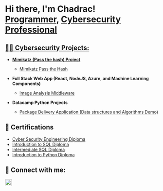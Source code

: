 ### <h1>Hi there, I'm Chadrac!  <br/><a href="https://github.com/bumbibjornen">Programmer</a>, <a href="https://www.linkedin.com/in/chadrac-bamba-98773293/">Cybersecurity Professional</h1>

<h2>👨‍💻 Cybersecurity Projects:</h2>

- <b>Mimikatz (Pass the hash) Project</b>
  - [Mimikatz Pass the Hash](https://github.com/bumbibjornen/Mimikatz-Pass-the-Hash-Project)
- <b>Full Stack Web App (React, NodeJS, Azure, and Machine Learning Components)</b>
  - [Image Analysis Middleware](https://github.com/bumbijornen/LABURL) 

- <b>Datacamp Python Projects</b>
  - [Package Delivery Application (Data structures and Algorithms Demo)](https://github.com/joshmadakor1/Package-Delivery-Pathfinding-Algorithm)

<h2>📃 Certifications </h2>

- [Cyber Security Engineering Diploma](https://drive.google.com/file/d/1gx9ZEy7eLiuJizi9CLBv2WgQ2AMuA54z/view?usp=drive_link)
- [Introduction to SQL Diploma](https://drive.google.com/file/d/1RGlKDhI4pFmwbaD7cuZjRZFGeZmoV6ls/view?usp=drive_link)
- [Intermediate SQL Diploma](https://drive.google.com/file/d/1u8souEe9TcuQjYqD6Mt6ML_OKgqHeTL5/view?usp=drive_link)
- [Introduction to Python Diploma](https://drive.google.com/file/d/184vBhLH-LDMqMp6TxuxDimMiuSyatYSs/view?usp=drive_link)

<h2> 🤳 Connect with me:</h2>


[<img align="left" alt="JoshMadakor | LinkedIn" width="22px" src="https://cdn.jsdelivr.net/npm/simple-icons@v3/icons/linkedin.svg" />][linkedin]

[linkedin]: https://www.linkedin.com/in/chadrac-bamba-98773293



<!--

- 🔭 I’m currently working on the Raspberry Pi project by using. it as a virtual machine.
- 🌱 I’m currently learning ...
- 👯 I’m looking to collaborate on ...
- 🤔 I’m looking for help with ...
- 💬 Ask me about ...
- 📫 How to reach me: ...
- 😄 Pronouns: ...
- ⚡ Fun fact: ...
-->
